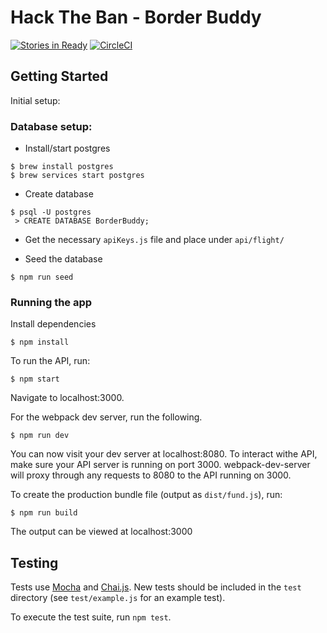 # Hack The Ban - Border Buddy

[![Stories in Ready](https://badge.waffle.io/EmilyDev/Hack-The-Ban.png?label=ready&title=Ready)](https://waffle.io/EmilyDev/Hack-The-Ban)
[![CircleCI](https://circleci.com/gh/border-buddy/Border-Buddy/tree/master.svg?style=svg&circle-token=d1e727c511f29a2386854aa8e95fc005d37e3415)](https://circleci.com/gh/border-buddy/Border-Buddy/tree/master)

## Getting Started

Initial setup: 

### Database setup:

- Install/start postgres
 
```
$ brew install postgres
$ brew services start postgres
```

- Create database

```
$ psql -U postgres
 > CREATE DATABASE BorderBuddy;
```
- Get the necessary `apiKeys.js` file and place under `api/flight/`

- Seed the database

```
$ npm run seed
```

### Running the app

Install dependencies

```
$ npm install
```

To run the API, run: 

```
$ npm start
```

Navigate to localhost:3000.

For the webpack dev server, run the following.

```
$ npm run dev
```

You can now visit your dev server at localhost:8080. To interact withe API, make sure your API server is running on port 3000.
webpack-dev-server will proxy through any requests to 8080 to the API running on 3000.

To create the production bundle file (output as `dist/fund.js`), run:

```
$ npm run build
```

The output can be viewed at localhost:3000

## Testing

Tests use [Mocha](http://mochajs.org/) and [Chai.js](http://chaijs.com/). New tests should be included in the `test` directory (see `test/example.js` for an example test).

To execute the test suite, run `npm test`.
